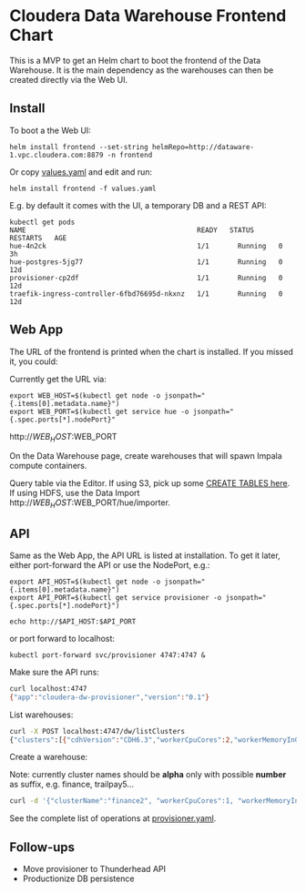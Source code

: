 # Cloudera Data Warehouse Frontend Chart

This is a MVP to get an Helm chart to boot the frontend of the Data Warehouse. It is the main dependency as
the warehouses can then be created directly via the Web UI.


## Install

To boot a the Web UI:

```
helm install frontend --set-string helmRepo=http://dataware-1.vpc.cloudera.com:8879 -n frontend
```

Or copy [values.yaml](values.yaml) and edit and run:

```
helm install frontend -f values.yaml
```

E.g. by default it comes with the UI, a temporary DB and a REST API:

```
kubectl get pods
NAME                                          READY   STATUS    RESTARTS   AGE
hue-4n2ck                                     1/1       Running   0          3h
hue-postgres-5jg77                            1/1       Running   0          12d
provisioner-cp2df                             1/1       Running   0          12d
traefik-ingress-controller-6fbd76695d-nkxnz   1/1       Running   0          12d
```

## Web App

The URL of the frontend is printed when the chart is installed. If you missed it, you could:

Currently get the URL via:

```
export WEB_HOST=$(kubectl get node -o jsonpath="{.items[0].metadata.name}")
export WEB_PORT=$(kubectl get service hue -o jsonpath="{.spec.ports[*].nodePort}"
```

http://$WEB_HOST:$WEB_PORT

On the Data Warehouse page, create warehouses that will spawn Impala compute containers.

Query table via the Editor. If using S3, pick up some [CREATE TABLES here](http://github.mtv.cloudera.com/romain/SQL-test-cases/tree/master/altus-dw).
If using HDFS, use the Data Import http://$WEB_HOST:$WEB_PORT/hue/importer.

## API

Same as the Web App, the API URL is listed at installation. To get it later, either port-forward the API or use the NodePort, e.g.:

```
export API_HOST=$(kubectl get node -o jsonpath="{.items[0].metadata.name}")
export API_PORT=$(kubectl get service provisioner -o jsonpath="{.spec.ports[*].nodePort}")

echo http://$API_HOST:$API_PORT
```

or port forward to localhost:

```
kubectl port-forward svc/provisioner 4747:4747 &
```

Make sure the API runs:

```sh
curl localhost:4747
{"app":"cloudera-dw-provisioner","version":"0.1"}
```

List warehouses:

```sh
curl -X POST localhost:4747/dw/listClusters
{"clusters":[{"cdhVersion":"CDH6.3","workerCpuCores":2,"workerMemoryInGib":4,"workerReplicas":1,"workerAutoResize":false,"workercurrentCPUUtilizationPercentage":0,"clusterName":"a6","name":"a6","crn":"a6","creationDate":"2018-12-21T03:50:04.525Z","status":"ONLINE","workerReplicasOnline":0,"coordinatorEndpoint":{"privateHost":"impala-coordinatora6","publicHost":"impala-coordinatora6","port":21050}}]}
```

Create a warehouse:

Note: currently cluster names should be **alpha** only with possible **number** as suffix, e.g. finance, trailpay5...


```sh
curl -d '{"clusterName":"finance2", "workerCpuCores":1, "workerMemoryInGib":1, "workerReplicas":1}' -H "Content-Type: application/json" -X POST localhost:4747/dw/createCluster
```

See the complete list of operations at [provisioner.yaml](../../services/mock-provisioner/provisioner.yaml).

## Follow-ups

* Move provisioner to Thunderhead API
* Productionize DB persistence
